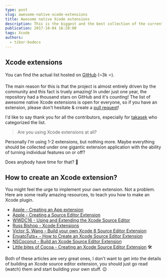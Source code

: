 ```yaml
---
type: post
slug: awesome-native-xcode-extensions
title: Awesome native Xcode extensions
description: This is the biggest and the best collection of the currently available natively created source editor extensions for Xcode.
publication: 2017-10-04 16:20:00
tags: Xcode
authors:
  - tibor-bodecs
---
```


## Xcode extensions

You can find the actual list hosted on [GitHub](https://github.com/theswiftdev/awesome-xcode-extensions) (~3k ⭐️).

The main reason for this is that the project is almost entirely driven by the community and this fact is truely amazing! In under just one year, the repository had a thousand stars on GitHub and it's counting! The list of awesome native Xcode extensions is open for everyone, so if you have an extension, please don't hesitate & create a [pull request](https://help.github.com/articles/creating-a-pull-request/)!

I'd like to say thank you for all the contributors, especially for [takasek](https://github.com/takasek) who categorized the list.

> Are you using Xcode extensions at all?

Personally I'm using 1-2 extensions, but nothing more. Maybe everything should be collected under one gigantic extension application with the ability of turning individual features on or off?

Does anybody have time for that? 🤔

## How to create an Xcode extension?

You might feel the urge to implement your own extension. Not a problem. Here are some really amazing resources, to teach you how to make an Xcode plugin.

- [Apple - Creating an App extension](https://developer.apple.com/library/content/documentation/General/Conceptual/ExtensibilityPG/ExtensionCreation.html)
- [Apple - Creating a Source Editor Extension](https://developer.apple.com/documentation/xcodekit/creating_a_source_editor_extension)
- [WWDC16 - Using and Extending the Xcode Source Editor](https://developer.apple.com/videos/play/wwdc2016/414/)
- [Russ Bishop - Xcode Extensions](http://www.russbishop.net/xcode-extensions)
- [Victor S. Wang - Build your own Xcode 8 Source Editor Extension](http://allblue.me/xcode/2016/06/28/Build-your-own-Xcode-8-source-editor-extension/)
- [EnvatoTuts+ - How to Create an Xcode Source Editor Extension](http://code.tutsplus.com/tutorials/how-to-create-an-xcode-source-editor-extension--cms-26772)
- [NSCoconut - Build an Xcode Source Editor Extension](https://www.youtube.com/watch?v=5m9DOuP4udE)
- [Little bites of Cocoa - Creating an Xcode Source Editor Extension](https://littlebitesofcocoa.com/239-creating-an-xcode-source-editor-extension) 🛠

Both of these articles are very great ones, I don't want to get into the details of building an Xcode source editor extension, you should just go read (watch) them and start building your own stuff. 😉
